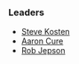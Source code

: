### Leaders

* [Steve Kosten](mailto:steve.kosten@owasp.org)
* [Aaron Cure](mailto:aaron.cure@owasp.org)
* [Rob Jepson](mailto:rob.jepson@owasp.org)

